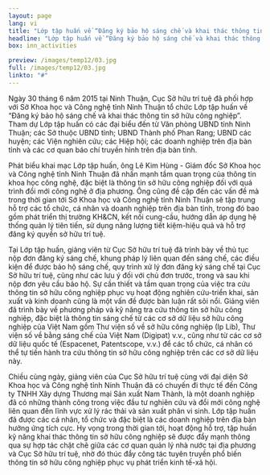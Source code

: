 ```yaml
---
layout: page
lang: vi
title: "Lớp tập huấn về “Đăng ký bảo hộ sáng chế và khai thác thông tin sở hữu công nghiệp” tại Ninh Thuận"
headline: "Lớp tập huấn về “Đăng ký bảo hộ sáng chế và khai thác thông tin sở hữu công nghiệp” tại Ninh Thuận"
box: inn_activities

preview: /images/temp12/03.jpg
full: /images/temp12/03.jpg
linkto: "#"
---
```


Ngày 30 tháng 6 năm 2015 tại Ninh Thuận, Cục Sở hữu trí tuệ đã phối hợp với Sở Khoa học và Công nghệ tỉnh Ninh Thuận tổ chức Lớp tập huấn về “Đăng ký bảo hộ sáng chế và khai thác thông tin sở hữu công nghiệp”. Tham dự Lớp tập huấn có các đại biểu đến từ Văn phòng UBND tỉnh Ninh Thuận; các Sở thuộc UBND tỉnh; UBND Thành phố Phan Rang; UBND các huyện; các Viện nghiên cứu; các Hiệp hội; các doanh nghiệp trên địa bàn tỉnh và các cơ quan báo chí truyền hình trên địa bàn tỉnh.

Phát biểu khai mạc Lớp tập huấn, ông Lê Kim Hùng - Giám đốc Sở Khoa học và Công nghệ tỉnh Ninh Thuận đã nhấn mạnh tầm quan trọng của thông tin khoa học công nghệ, đặc biệt là thông tin sở hữu công nghiệp đối với quá trình đổi mới công nghệ ở địa phương. Ông cũng đề cập đến các vấn đề mà trong thời gian tới Sở Khoa học và Công nghệ tỉnh Ninh Thuận sẽ tập trung hỗ trợ các tổ chức, cá nhân và doanh nghiệp trên địa bàn tỉnh, trong đó bao gồm phát triển thị trường KH&CN, kết nối cung-cầu, hướng dẫn áp dụng hệ thống quản lý tiên tiến, sử dụng năng lượng tiết kiệm-hiệu quả và hỗ trợ đăng ký quyền sở hữu trí tuệ.
 	 
Tại Lớp tập huấn, giảng viên từ Cục Sở hữu trí tuệ đã trình bày về thủ tục nộp đơn đăng ký sáng chế, khung pháp lý liên quan đến sáng chế, các điều kiện để được bảo hộ sáng chế, quy trình xử lý đơn đăng ký sáng chế tại Cục Sở hữu trí tuệ, cũng như các lưu ý đối với chủ đơn trước, trong và sau khi nộp đơn yêu cầu bảo hộ. Sự cần thiết và tầm quan trọng của việc tra cứu thông tin sở hữu công nghiệp phục vụ hoạt động nghiên cứu-triển khai, sản xuất và kinh doanh cũng là một vấn đề được bàn luận rất sôi nổi. Giảng viên đã trình bày về phương pháp và kỹ năng tra cứu thông tin sở hữu công nghiệp, đặc biệt là thông tin sáng chế từ các cơ sở dữ liệu sở hữu công nghiệp của Việt Nam gồm Thư viện số về sở hữu công nghiệp (Ip Lib), Thư viện số về bằng sáng chế của Việt Nam (Digipat) v.v., cũng như từ các cơ sở dữ liệu quốc tế (Espacenet, Patentscope, v.v.) để các tổ chức, cá nhân có thể tự tiến hành tra cứu thông tin sở hữu công nghiệp trên các cơ sở dữ liệu này.
 	 
Chiều cùng ngày, giảng viên của Cục Sở hữu trí tuệ cùng với đại diện Sở Khoa học và Công nghệ tỉnh Ninh Thuận đã có chuyến đi thực tế đến Công ty TNHH Xây dựng Thương mại Sản xuất Nam Thành, là một doanh nghiệp đã có những thành công trong việc đầu tư nghiên cứu và đổi mới công nghệ liên quan đến lĩnh vực xử lý rác thải và sản xuất phân vi sinh.
Lớp tập huấn đã được các cá nhân, tổ chức và đặc biệt là các doanh nghiệp trên địa bàn hưởng ứng tích cực. Hy vọng trong thời gian tới, hoạt động hỗ trợ, tập huấn kỹ năng khai thác thông tin sở hữu công nghiệp sẽ được đẩy mạnh thông qua sự hợp tác chặt chẽ giữa các cơ quan quản lý nhà nước tại địa phương và Cục Sở hữu trí tuệ, nhờ đó thúc đẩy công tác tuyên truyền phổ biến thông tin sở hữu công nghiệp phục vụ phát triển kinh tế-xã hội.
